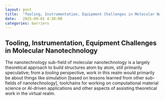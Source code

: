 ```yaml
---
layout: post
title:  "Tooling, Instrumentation, Equipment Challenges in Molecular Nanotechnology"
date:   2025-09-01 4:30:00
categories: barriers
---
```


## Tooling, Instrumentation, Equipment Challenges in Molecular Nanotechnology

The nanotechnology sub-field of molecular nanotechnology is a largely theoretical approach to build structures atom by atom, still primarily speculative; from a *tooling* perspective, work in this realm would primarily be about things like simulation [based on lessons learned from other sub-fields of nanotechnology], toolchains for working on computational material science or AI-driven applications and other aspects of assisting theoretical work in the virtual realm.


